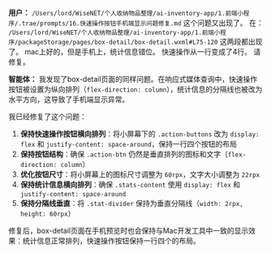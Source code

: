 **用户：** 
`/Users/lord/WiseNET/个人收纳物品整理/ai-inventory-app/1.前端小程序/.trae/prompts/16.快速操作按钮手机端显示问题修复.md` 这个问题又出现了。 
 在： `/Users/lord/WiseNET/个人收纳物品整理/ai-inventory-app/1.前端小程序/packageStorage/pages/box-detail/box-detail.wxml#L75-120`  这两段都出现了。 
 mac上好的，但是手机上，统计信息错位。 快速操作从一行变成了4行。 
 请修复。

**智能体：** 
我发现了box-detail页面的同样问题。在响应式媒体查询中，快速操作按钮被设置为纵向排列（`flex-direction: column`），统计信息的分隔线也被改为水平方向，这导致了手机端显示异常。

我已经修复了这个问题：

1. **保持快速操作按钮横向排列**：将小屏幕下的 `.action-buttons` 改为 `display: flex` 和 `justify-content: space-around`，保持一行四个按钮的布局
2. **保持按钮结构**：确保 `.action-btn` 仍然是垂直排列的图标和文字（`flex-direction: column`）
3. **优化按钮尺寸**：将小屏幕上的图标尺寸调整为 `60rpx`，文字大小调整为 `22rpx`
4. **保持统计信息横向排列**：确保 `.stats-content` 使用 `display: flex` 和 `justify-content: space-around`
5. **保持分隔线垂直**：将 `.stat-divider` 保持为垂直分隔线（`width: 2rpx, height: 60rpx`）

修复后，box-detail页面在手机预览时也会保持与Mac开发工具中一致的显示效果：统计信息正常排列，快速操作按钮保持一行四个的布局。